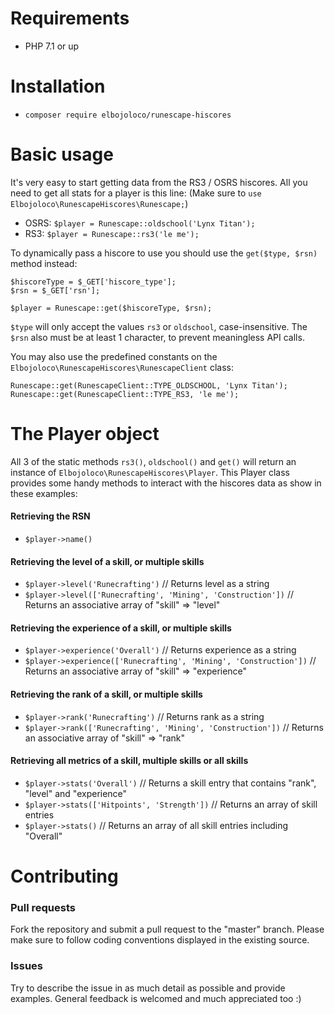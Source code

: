 
# Requirements
- PHP 7.1 or up

# Installation
- `composer require elbojoloco/runescape-hiscores`

# Basic usage
It's very easy to start getting data from the RS3 / OSRS hiscores. All you need to get all stats for a player is this line: (Make sure to `use Elbojoloco\RunescapeHiscores\Runescape;`)
- OSRS: `$player = Runescape::oldschool('Lynx Titan');`
- RS3: `$player = Runescape::rs3('le me');`

To dynamically pass a hiscore to use you should use the `get($type, $rsn)` method instead:
```
$hiscoreType = $_GET['hiscore_type'];
$rsn = $_GET['rsn'];

$player = Runescape::get($hiscoreType, $rsn);
```
`$type` will only accept the values `rs3` or `oldschool`, case-insensitive. The `$rsn` also must be at least 1 character, to prevent meaningless API calls.

You may also use the predefined constants on the `Elbojoloco\RunescapeHiscores\RunescapeClient` class:
```
Runescape::get(RunescapeClient::TYPE_OLDSCHOOL, 'Lynx Titan');
Runescape::get(RunescapeClient::TYPE_RS3, 'le me');
```

# The Player object
All 3 of the static methods `rs3()`, `oldschool()` and `get()` will return an instance of `Elbojoloco\RunescapeHiscores\Player`.
This Player class provides some handy methods to interact with the hiscores data as show in these examples:
#### Retrieving the RSN
- `$player->name()`

#### Retrieving the level of a skill, or multiple skills
- `$player->level('Runecrafting')` // Returns level as a string
- `$player->level(['Runecrafting', 'Mining', 'Construction'])` // Returns an associative array of "skill" => "level"

#### Retrieving the experience of a skill, or multiple skills
- `$player->experience('Overall')` // Returns experience as a string
- `$player->experience(['Runecrafting', 'Mining', 'Construction'])` // Returns an associative array of "skill" => "experience"

#### Retrieving the rank of a skill, or multiple skills
- `$player->rank('Runecrafting')` // Returns rank as a string
- `$player->rank(['Runecrafting', 'Mining', 'Construction'])` // Returns an associative array of "skill" => "rank"

#### Retrieving all metrics of a skill, multiple skills or all skills
- `$player->stats('Overall')` // Returns a skill entry that contains "rank", "level" and "experience"
- `$player->stats(['Hitpoints', 'Strength'])` // Returns an array of skill entries
- `$player->stats()` // Returns an array of all skill entries including "Overall"

# Contributing

### Pull requests
Fork the repository and submit a pull request to the "master" branch. Please make sure to follow coding conventions displayed in the existing source.

### Issues
Try to describe the issue in as much detail as possible and provide examples. General feedback is welcomed and much appreciated too :)
